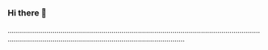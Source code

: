 ### Hi there 👋

...................................................................................................................................................................................................................